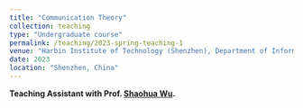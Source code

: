 ```yaml
---
title: "Communication Theory"
collection: teaching
type: "Undergraduate course"
permalink: /teaching/2023-spring-teaching-1
venue: "Harbin Institute of Technology (Shenzhen), Department of Information and Science Technology"
date: 2023
location: "Shenzhen, China"
---
```


**Teaching Assistant with Prof. [Shaohua Wu](http://faculty.hitsz.edu.cn/wushaohua).**